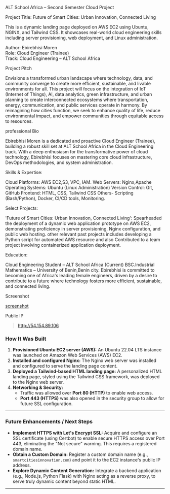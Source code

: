 ALT School Africa – Second Semester Cloud Project

 Project Title: Future of Smart Cities: Urban Innovation, Connected Living

This is a dynamic landing page deployed on AWS EC2 using Ubuntu, NGINX, and Tailwind CSS. It showcases real-world cloud engineering skills including server provisioning, web deployment, and Linux administration.



 Author: Ebirebhisi Moren  
Role: Cloud Engineer (Trainee)  
Track: Cloud Engineering – ALT School Africa  



 Project Pitch
 
 Envisions a transformed urban landscape where technology, data, and community converge to create more efficient, sustainable, and livable environments for all.
This project will focus on the integration of IoT (Internet of Things), AI, data analytics, green infrastructure, and urban planning to create interconnected ecosystems where transportation, energy, communication, and public services operate in harmony. By reimagining how cities function, we seek to enhance quality of life, reduce environmental impact, and empower communities through equitable access to resources.

professional Bio

Ebirebhisi Moren is a dedicated and proactive Cloud Engineer (Trainee), building a robust skill set at ALT School Africa in the Cloud Engineering track. With a deep enthusiasm for the transformative power of cloud technology, Ebirebhisi focuses on mastering core cloud infrastructure, DevOps methodologies, and system administration.

Skills & Expertise:

Cloud Platforms: AWS EC2,S3, VPC, IAM.
Web Servers: Nginx,Apache 
Operating Systems: Ubuntu (Linux Administration)
Version Control: Git, GitHub
Frontend: HTML, CSS, Tailwind CSS
Others- Scripting (Bash/Python), Docker, CI/CD tools, Monitoring.

Select Projects:

'Future of Smart Cities: Urban Innovation, Connected Living': Spearheaded the deployment of a dynamic web application prototype on AWS EC2, demonstrating proficiency in server provisioning, Nginx configuration, and public web hosting.
 other relevant past projects includes developing a Python script for automated AWS resource and also Contributed to a team project involving containerized application deployment.
 
Education:

Cloud Engineering Student – ALT School Africa (Current)
BSC.Industrial Mathematics – University of Benin,Benin city.
Ebirebhisi is committed to becoming one of Africa's leading female engineers, driven by a desire to contribute to a future where technology fosters more efficient, sustainable, and connected living.


 Screenshot

[screenshot](screenshot.png)



  Public IP

> http://54.154.89.106


### How It Was Built

1.  **Provisioned Ubuntu EC2 server (AWS):** An Ubuntu 22.04 LTS instance was launched on Amazon Web Services (AWS) EC2.
2.  **Installed and configured Nginx:** The Nginx web server was installed and configured to serve the landing page content.
3.  **Deployed a Tailwind-based HTML landing page:** A personalized HTML landing page, styled using the Tailwind CSS framework, was deployed to the Nginx web server.
4.  **Networking & Security:**
    * Traffic was allowed over **Port 80 (HTTP)** to enable web access.
    * **Port 443 (HTTPS)** was also opened in the security group to allow for future SSL configuration.

---

### Future Enhancements / Next Steps

* **Implement HTTPS with Let's Encrypt SSL:** Acquire and configure an SSL certificate (using Certbot) to enable secure HTTPS access over Port 443, eliminating the "Not secure" warning. This requires a registered domain name.
* **Obtain a Custom Domain:** Register a custom domain name (e.g., `smartcitiesinnovation.com`) and point it to the EC2 instance's public IP address.
* **Explore Dynamic Content Generation:** Integrate a backend application (e.g., Node.js, Python Flask) with Nginx acting as a reverse proxy, to serve truly dynamic content beyond static HTML.

---

